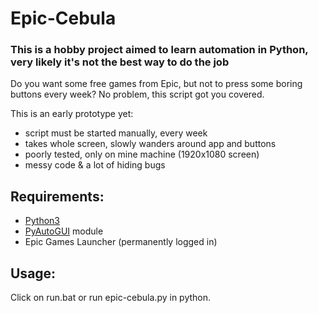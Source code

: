# Epic-Cebula
### This is a hobby project aimed to learn automation in Python, very likely it's not the best way to do the job

Do you want some free games from Epic, but not to press some boring buttons every week? No problem, this script got you covered.

This is an early prototype yet: 
- script must be started manually, every week
- takes whole screen, slowly wanders around app and buttons
- poorly tested, only on mine machine (1920x1080 screen)
- messy code & a lot of hiding bugs

## Requirements:
- [Python3](https://www.python.org/downloads/)
- [PyAutoGUI](https://pyautogui.readthedocs.io/en/latest/install.html) module
- Epic Games Launcher (permanently logged in)

## Usage:
Click on run.bat or run epic-cebula.py in python.
